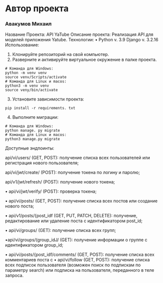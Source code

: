 # **Автор проекта**
### Авакумов Михаил
Название Проекта:
API YaTube
Описание проекта:
Реализация API для моделей приложения Yatube.
Технологии:
• Python v. 3.9
Django v. 3.2.16
Использование:
1. Клонируйте репозиторий на свой компьютер.
2. Разверните и активируйте виртуальное окружение в палке проекта.
```
# Команда для Windows:
python -m venv venv
source venv/Scripts/activate
# Команда для Linux и macos:
python3 -m venv venv
source veny/bin/activate
```
3. Установите зависимости проекта:
```
pip install -r requirements. txt
```
4. Выполните миграции:
```
# Команда для Windows:
python manage. py migrate
# Команда для Linux и macos:
python3 manage.py migrate
```

Доступные эндпоинты:

  api/vi/users/ (GET, POST): получение списка всех пользователей или регистрация нового пользователя;

  api/vi/jwt/create/ (POST): получение токена по логину и паролю;

  api/v1/jwt/refresh/ (POST): получение нового токена;

• api/vi/jwt/verify/ (POST): проверка токена;

• api/vi/posts/ (GET, POST): получение списка всех постов или создание нового поста;

• api/v1/posts/{post_idf (GET, PUT, PATCH, DELETE): получение, редактирование или удаление поста с
идентификатором post_id;

• api/vi/groups/ (GET): получение списка всех групп;

•api/vi/groups/(group_idJ/ (GET): получение информации о группе с идентификатором group_id;

• api/vi/posts/{post_idf/comments/ (GET, POST): получение списка всех комментариев поста с
• api/vi/follow (GET, POST): получение списка всех подписок пользователя (возможен поиск по подпискам
по параметру search) или подписка на пользователя, переданного в теле запроса.
